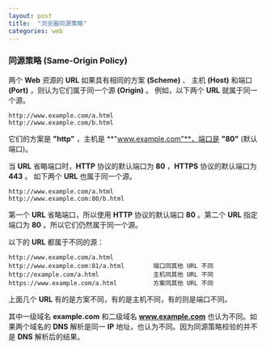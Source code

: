 ```yaml
---
layout: post
title:  "浏览器同源策略"
categories: web
---
```


### 同源策略 (Same-Origin Policy)

两个 **Web** 资源的 **URL** 如果具有相同的方案 **(Scheme)** 、 主机 **(Host)**  和端口 **(Port)**  ，则认为它们属于同一个源 **(Origin)**  。
例如，以下两个 **URL** 就属于同一个源。

```text
http://www.example.com/a.html
http://www.example.com/b.html
```

它们的方案是 **"http"** ，主机是 **"www.example.com"**，端口是 **"80"** (默认端口)。

当 **URL** 省略端口时，**HTTP** 协议的默认端口为 **80** ，**HTTPS** 协议的默认端口为 **443** 。
如下两个 **URL** 也属于同一个源。

```text
http://www.example.com/a.html
http://www.example.com:80/b.html
```

第一个 **URL** 省略端口，所以使用 **HTTP** 协议的默认端口 **80** 。第二个 **URL** 指定端口为 **80** 。所以它们仍然属于同一个源。

以下的 **URL** 都属于不同的源：

```text
http://www.example.com/a.html
http://www.example.com:81/a.html        端口同其他 URL 不同
http://example.com/a.html               主机同其他 URL 不同
https://www.example.com/a.html          方案同其他 URL 不同
```

上面几个 **URL** 有的是方案不同，有的是主机不同，有的则是端口不同。

其中一级域名 **example.com** 和二级域名 **www.example.com** 也认为不同。如果两个域名的 **DNS** 解析是同一 **IP** 地址，也认为不同。因为同源策略校验的并不是 **DNS** 解析后的结果。
